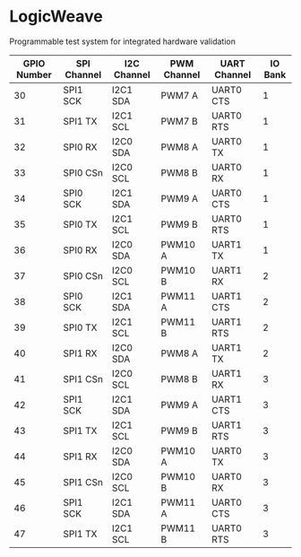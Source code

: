 # LogicWeave
Programmable test system for integrated hardware validation

| GPIO Number | SPI Channel | I2C Channel | PWM Channel | UART Channel | IO Bank |
|---|---|---|---|---|---|
| 30 | SPI1 SCK | I2C1 SDA | PWM7 A | UART0 CTS | 1 |
| 31 | SPI1 TX | I2C1 SCL | PWM7 B | UART0 RTS | 1 |
| 32 | SPI0 RX | I2C0 SDA | PWM8 A | UART0 TX | 1 |
| 33 | SPI0 CSn | I2C0 SCL | PWM8 B | UART0 RX | 1 |
| 34 | SPI0 SCK | I2C1 SDA | PWM9 A | UART0 CTS | 1 |
| 35 | SPI0 TX | I2C1 SCL | PWM9 B | UART0 RTS | 1 |
| 36 | SPI0 RX | I2C0 SDA | PWM10 A | UART1 TX | 1 |
| 37 | SPI0 CSn | I2C0 SCL | PWM10 B | UART1 RX | 2 |
| 38 | SPI0 SCK | I2C1 SDA | PWM11 A | UART1 CTS | 2 |
| 39 | SPI0 TX | I2C1 SCL | PWM11 B | UART1 RTS | 2 |
| 40 | SPI1 RX | I2C0 SDA | PWM8 A | UART1 TX | 2 |
| 41 | SPI1 CSn | I2C0 SCL | PWM8 B | UART1 RX | 3 |
| 42 | SPI1 SCK | I2C1 SDA | PWM9 A | UART1 CTS | 3 |
| 43 | SPI1 TX | I2C1 SCL | PWM9 B | UART1 RTS | 3 |
| 44 | SPI1 RX | I2C0 SDA | PWM10 A | UART0 TX | 3 |
| 45 | SPI1 CSn | I2C0 SCL | PWM10 B | UART0 RX | 3 |
| 46 | SPI1 SCK | I2C1 SDA | PWM11 A | UART0 CTS | 3 |
| 47 | SPI1 TX | I2C1 SCL | PWM11 B | UART0 RTS | 3 |
